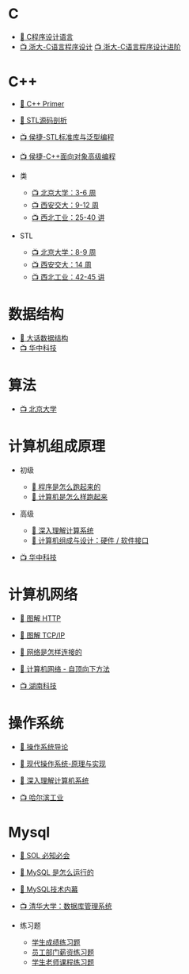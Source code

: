 # C

* [:blue_book: C程序设计语言]()
* [:tv: 浙大-C语言程序设计](https://www.icourse163.org/course/ZJU-9001) [:tv: 浙大-C语言程序设计进阶](https://www.icourse163.org/course/0809ZJU007B-200001?outVendor=zw_mooc_pclszykctj_)
# C++

* [:blue_book: C++ Primer]()
* [:blue_book: STL源码剖析]()

* [:tv: 侯捷-STL标准库与泛型编程](https://www.youtube.com/watch?v=Edcwv38c7d4&list=PLTcwR9j5y6W2Bf4S-qi0HBQlHXQVFoJrP)
* [:tv: 侯捷-C++面向对象高级编程](https://www.youtube.com/playlist?list=PL22VEhDswb7heI5g_5XASyMqGJLrVSqI7)

* 类
    * [:tv: 北京大学：3-6 周](https://www.coursera.org/learn/cpp-chengxu-sheji/home/info)
    * [:tv: 西安交大：9-12 周](https://www.icourse163.org/learn/XJTU-46006?tid=1470952497#/learn/content)
    * [:tv: 西北工业：25-40 讲](https://www.icourse163.org/learn/NWPU-494001?tid=1470970476#/learn/content)
* STL
    * [:tv: 北京大学：8-9 周](https://www.coursera.org/learn/cpp-chengxu-sheji/home/info)
    * [:tv: 西安交大：14 周](https://www.icourse163.org/learn/XJTU-46006?tid=1470952497#/learn/content)
    * [:tv: 西北工业：42-45 讲](https://www.icourse163.org/learn/NWPU-494001?tid=1470970476#/learn/content)

# 数据结构

* [:blue_book: 大话数据结构]()
* [:tv: 华中科技](https://www.icourse163.org/learn/HUST-1001907004?tid=1468708513)

# 算法

* [:tv: 北京大学](https://www.icourse163.org/course/PKU-1001894005)

# 计算机组成原理

* 初级
    * [:blue_book: 程序是怎么跑起来的]()
    * [:blue_book: 计算机是怎么样跑起来]()
* 高级
    * [:blue_book: 深入理解计算系统]()
    * [:blue_book: 计算机组成与设计：硬件 / 软件接口]()

* [:tv: 华中科技](https://www.icourse163.org/learn/HUST-1003159001?tid=1473178458)

# 计算机网络

* [:blue_book: 图解 HTTP]()
* [:blue_book: 图解 TCP/IP]()
* [:blue_book: 网络是怎样连接的]()
* [:blue_book: 计算机网络 - 自顶向下方法]()

* [:tv: 湖南科技](https://www.icourse163.org/course/HNKJ-1461816178?tid=1472026451)

# 操作系统

* [:blue_book: 操作系统导论]()
* [:blue_book: 现代操作系统-原理与实现]()
* [:blue_book: 深入理解计算机系统]()

* [:tv: 哈尔滨工业](https://www.icourse163.org/course/HIT-1002531008)

# Mysql

* [:blue_book: SOL 必知必会]()
* [:blue_book: MySQL 是怎么运行的]()
* [:blue_book: MySQL技术内幕]()

* [:tv: 清华大学：数据库管理系统](https://dbgroup.cs.tsinghua.edu.cn/ligl/courses_cn.html)

* 练习题
    * [学生成绩练习题](https://52heartz.top/articles/mysql-typical-exercises-1)
    * [员工部门薪资练习题](https://developer.aliyun.com/article/879137)
    * [学生老师课程练习题](https://www.cnblogs.com/Diyo/p/11424844.html)
